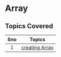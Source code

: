 # Array

## Topics Covered

| Sno | Topics                                  |
| :-: | --------------------------------------- |
|  1  | [creating Array](./javascript/index.js) |
